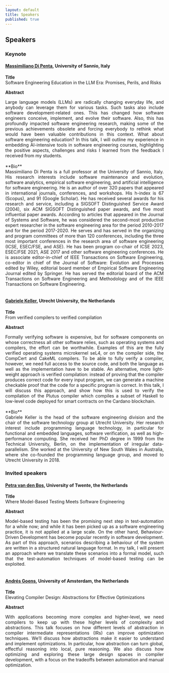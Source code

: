 ```yaml
---
layout: default
title: Speakers
published: true
---
```


## Speakers

### Keynote 

#### <a href="https://mdipenta.github.io/"><b>Massimiliano Di Penta</b></a>, University of Sannio, Italy <br />
**Title**\
Software Engineering Education in the LLM Era: Promises, Perils, and Risks

**Abstract**
<div style="text-align: justify">
Large language models (LLMs) are radically changing everyday life, and anybody can leverage them for various tasks. Such tasks also include software development-related ones.  This has changed how software engineers conceive, implement, and evolve their software. Also, this has profoundly impacted software engineering research, making some of the previous achievements obsolete and forcing everybody to rethink what would have been valuable contributions in this context. What about software engineering education? In this talk, I will outline my experience in embedding AI-intensive tools in software engineering courses, highlighting the positive aspects, challenges and risks I learned from the feedback I received from my students.
</div>

<br />
**Bio**
<div style="text-align: justify">
Massimiliano Di Penta is a full professor at the University of Sannio, Italy. His research interests include software maintenance and evolution, software analytics, empirical software engineering, and artificial intelligence for software engineering. He is an author of over 320 papers that appeared in international journals, conferences, and workshops. His h-index is 67 (Scopus), and 91 (Google Scholar).  He has received several awards for his research and service, including a SIGSOFT Distinguished Service Award (2004), six ACM SIGSOFT Distinguished paper awards, and five most influential paper awards. According to articles that appeared in the Journal of Systems and Software, he was considered the second-most productive expert researcher in the software engineering area for the period 2010-2017 and for the period 2017-2020. He serves and has served in the organizing and program committees of more than 120 conferences, including the three most important conferences in the research area of software engineering (ICSE, ESEC/FSE, and ASE). He has been program co-chair of ICSE 2023, ESEC/FSE 2021, ASE 2017 and other software engineering conferences. He is associate editor-in-chief of IEEE Transactions on Software Engineering, co-editor in chief of the Journal of Software: Evolution and Processes edited by Wiley, editorial board member of Empirical Software Engineering Journal edited by Springer. He has served the editorial board of the ACM Transactions on Software Engineering and Methodology and of the IEEE Transactions on Software Engineering.
</div>

<br />


#### <a href="https://www.uu.nl/staff/GKKeller"><b>Gabriele Keller</b></a>, Utrecht University, the Netherlands <br />
**Title**\
From verified compilers to verified compilation

**Abstract**
<div style="text-align: justify">
Formally verifying software is expensive, but for software components on whose correctness all other software relies, such as operating systems and compilers, the effort can be worthwhile. Examples of this are the fully verified operating systems microkernel seL4, or on the compiler side, the CompCert and CakeML compilers. To be able to fully verify a compiler, however, we need full access to the source code, and both the language as well as the implementation have to be stable. An alternative, more light-weight approach is verified compilation: instead of proving that the compiler produces correct code for every input program, we can generate a machine checkable proof that the code for a specific program is correct. In this talk, I will discuss this approach, and show how this is used to verify the compilation of the Plutus compiler which compiles a subset of Haskell to low-level code deployed for smart contracts on the Cardano blockchain.</div>

<br />
**Bio**
<div style="text-align: justify">
Gabriele Keller is the head of the software engineering division and the chair of the software technology group at Utrecht University. Her research interest include programming language technology, in particular for functional and embedded languages, software verification, as well as high-performance computing. She received her PhD degree in 1999 from the Technical University, Berlin, on the implementation of irregular data-parallelism. She worked at the University of New South Wales in Australia, where she co-founded the programming language group, and moved to Utrecht University in 2018.
</div>

### Invited speakers

#### <a href="https://petravdbos.nl/"><b>Petra van den Bos</b></a>, University of Twente, the Netherlands <br />
**Title**\
Where Model-Based Testing Meets Software Engineering

**Abstract**
<div style="text-align: justify">
Model-based testing has been the promising next step in test-automation for a while now; and while it has been picked up as a software engineering practice, it is not applied at a large scale. On the other hand, Behaviour-Driven Development has become popular recently in software development. As part of this approach, scenarios describing a behaviour of the system are written in a structured natural language format. In my talk, I will present an approach where we translate these scenarios into a formal model, such that the test-automation techniques of model-based testing can be exploited.
</div>

  <br />



#### <a href="https://goens.org/"><b>Andrés Goens</b></a>, University of Amsterdam, the Netherlands<br />
**Title**\
Elevating Compiler Design: Abstractions for Effective Optimizations


**Abstract**
<div style="text-align: justify">
With applications becoming more complex and higher-level, we need compilers to keep up with these higher levels of complexity and abstractions.
This talk focuses on how different levels of abstraction in compiler intermediate representations (IRs) can improve optimization techniques. We’ll discuss how abstractions make it easier to understand and implement optimizations. In particular, how abstraction can turn global, effectful reasoning into local, pure reasoning. We also discuss how optimizing and exploring these large design spaces in compiler development, with a focus on the tradeoffs between automation and manual optimization.
</div>

<br />










